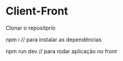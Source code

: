 # Client-Front

Clonar o repositprio 

npm i // para instalar as dependências 

npm run dev // para rodar aplicação no front 
